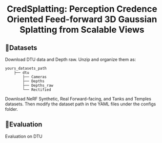 <div align="center">
  <h1>CredSplatting: Perception Credence Oriented Feed-forward 3D Gaussian Splatting from Scalable Views</h1>
<!--   <h2>NeurIPS 2024 (poster)</h2> -->
</div>

## 🚀Datasets
Download DTU data and Depth raw. Unzip and organize them as:
```
yours_datasets_path
    ├── dtu                   
        ├── Cameras                
        ├── Depths   
        ├── Depths_raw
        └── Rectified
```
Download NeRF Synthetic, Real Forward-facing, and Tanks and Temples datasets.
Then modify the dataset path in the YAML files under the configs folder.

## 🚀Evaluation
Evaluation on DTU
